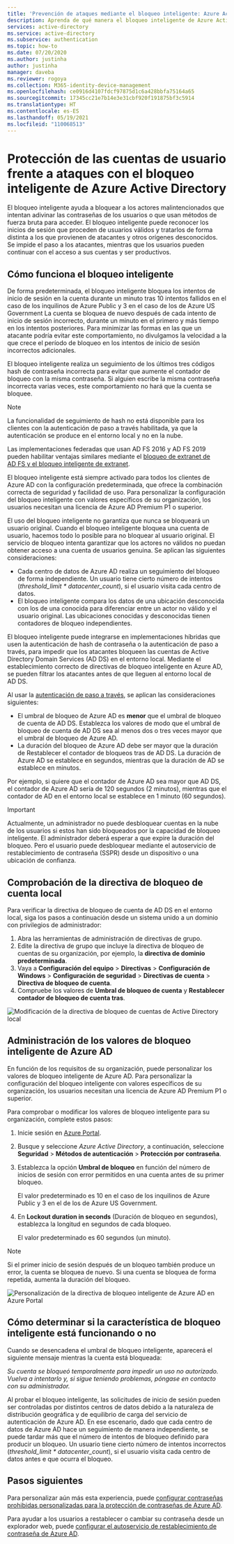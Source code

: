 ```yaml
---
title: 'Prevención de ataques mediante el bloqueo inteligente: Azure Active Directory'
description: Aprenda de qué manera el bloqueo inteligente de Azure Active Directory ayuda a proteger a su organización frente a los ataques por fuerza bruta que intentan adivinar las contraseñas de los usuarios.
services: active-directory
ms.service: active-directory
ms.subservice: authentication
ms.topic: how-to
ms.date: 07/20/2020
ms.author: justinha
author: justinha
manager: daveba
ms.reviewer: rogoya
ms.collection: M365-identity-device-management
ms.openlocfilehash: ce0916d4107fdcf97875d1c6a428bbfa75164a65
ms.sourcegitcommit: 17345cc21e7b14e3e31cbf920f191875bf3c5914
ms.translationtype: HT
ms.contentlocale: es-ES
ms.lasthandoff: 05/19/2021
ms.locfileid: "110068513"
---
```

# <a name="protect-user-accounts-from-attacks-with-azure-active-directory-smart-lockout"></a>Protección de las cuentas de usuario frente a ataques con el bloqueo inteligente de Azure Active Directory

El bloqueo inteligente ayuda a bloquear a los actores malintencionados que intentan adivinar las contraseñas de los usuarios o que usan métodos de fuerza bruta para acceder. El bloqueo inteligente puede reconocer los inicios de sesión que proceden de usuarios válidos y tratarlos de forma distinta a los que provienen de atacantes y otros orígenes desconocidos. Se impide el paso a los atacantes, mientras que los usuarios pueden continuar con el acceso a sus cuentas y ser productivos.

## <a name="how-smart-lockout-works"></a>Cómo funciona el bloqueo inteligente

De forma predeterminada, el bloqueo inteligente bloquea los intentos de inicio de sesión en la cuenta durante un minuto tras 10 intentos fallidos en el caso de los inquilinos de Azure Public y 3 en el caso de los de Azure US Government La cuenta se bloquea de nuevo después de cada intento de inicio de sesión incorrecto, durante un minuto en el primero y más tiempo en los intentos posteriores. Para minimizar las formas en las que un atacante podría evitar este comportamiento, no divulgamos la velocidad a la que crece el período de bloqueo en los intentos de inicio de sesión incorrectos adicionales.

El bloqueo inteligente realiza un seguimiento de los últimos tres códigos hash de contraseña incorrecta para evitar que aumente el contador de bloqueo con la misma contraseña. Si alguien escribe la misma contraseña incorrecta varias veces, este comportamiento no hará que la cuenta se bloquee.

> [!NOTE]
> La funcionalidad de seguimiento de hash no está disponible para los clientes con la autenticación de paso a través habilitada, ya que la autenticación se produce en el entorno local y no en la nube.

Las implementaciones federadas que usan AD FS 2016 y AD FS 2019 pueden habilitar ventajas similares mediante el [bloqueo de extranet de AD FS y el bloqueo inteligente de extranet](/windows-server/identity/ad-fs/operations/configure-ad-fs-extranet-smart-lockout-protection).

El bloqueo inteligente está siempre activado para todos los clientes de Azure AD con la configuración predeterminada, que ofrece la combinación correcta de seguridad y facilidad de uso. Para personalizar la configuración del bloqueo inteligente con valores específicos de su organización, los usuarios necesitan una licencia de Azure AD Premium P1 o superior.

El uso del bloqueo inteligente no garantiza que nunca se bloqueará un usuario original. Cuando el bloqueo inteligente bloquea una cuenta de usuario, hacemos todo lo posible para no bloquear al usuario original. El servicio de bloqueo intenta garantizar que los actores no válidos no puedan obtener acceso a una cuenta de usuarios genuina. Se aplican las siguientes consideraciones:

* Cada centro de datos de Azure AD realiza un seguimiento del bloqueo de forma independiente. Un usuario tiene cierto número de intentos (*threshold_limit * datacenter_count*), si el usuario visita cada centro de datos.
* El bloqueo inteligente compara los datos de una ubicación desconocida con los de una conocida para diferenciar entre un actor no válido y el usuario original. Las ubicaciones conocidas y desconocidas tienen contadores de bloqueo independientes.

El bloqueo inteligente puede integrarse en implementaciones híbridas que usen la autenticación de hash de contraseña o la autenticación de paso a través, para impedir que los atacantes bloqueen las cuentas de Active Directory Domain Services (AD DS) en el entorno local. Mediante el establecimiento correcto de directivas de bloqueo inteligente en Azure AD, se pueden filtrar los atacantes antes de que lleguen al entorno local de AD DS.

Al usar la [autenticación de paso a través](../hybrid/how-to-connect-pta.md), se aplican las consideraciones siguientes:

* El umbral de bloqueo de Azure AD es **menor** que el umbral de bloqueo de cuenta de AD DS. Establezca los valores de modo que el umbral de bloqueo de cuenta de AD DS sea al menos dos o tres veces mayor que el umbral de bloqueo de Azure AD.
* La duración del bloqueo de Azure AD debe ser mayor que la duración de Restablecer el contador de bloqueos tras de AD DS. La duración de Azure AD se establece en segundos, mientras que la duración de AD se establece en minutos.

Por ejemplo, si quiere que el contador de Azure AD sea mayor que AD DS, el contador de Azure AD sería de 120 segundos (2 minutos), mientras que el contador de AD en el entorno local se establece en 1 minuto (60 segundos).

> [!IMPORTANT]
> Actualmente, un administrador no puede desbloquear cuentas en la nube de los usuarios si estos han sido bloqueados por la capacidad de bloqueo inteligente. El administrador deberá esperar a que expire la duración del bloqueo. Pero el usuario puede desbloquear mediante el autoservicio de restablecimiento de contraseña (SSPR) desde un dispositivo o una ubicación de confianza.

## <a name="verify-on-premises-account-lockout-policy"></a>Comprobación de la directiva de bloqueo de cuenta local

Para verificar la directiva de bloqueo de cuenta de AD DS en el entorno local, siga los pasos a continuación desde un sistema unido a un dominio con privilegios de administrador:

1. Abra las herramientas de administración de directivas de grupo.
2. Edite la directiva de grupo que incluye la directiva de bloqueo de cuentas de su organización, por ejemplo, la **directiva de dominio predeterminada**.
3. Vaya a **Configuración del equipo** > **Directivas** > **Configuración de Windows** > **Configuración de seguridad** > **Directivas de cuenta** > **Directiva de bloqueo de cuenta**.
4. Compruebe los valores de **Umbral de bloqueo de cuenta** y **Restablecer contador de bloqueo de cuenta tras**.

![Modificación de la directiva de bloqueo de cuentas de Active Directory local](./media/howto-password-smart-lockout/active-directory-on-premises-account-lockout-policy.png)

## <a name="manage-azure-ad-smart-lockout-values"></a>Administración de los valores de bloqueo inteligente de Azure AD

En función de los requisitos de su organización, puede personalizar los valores de bloqueo inteligente de Azure AD. Para personalizar la configuración del bloqueo inteligente con valores específicos de su organización, los usuarios necesitan una licencia de Azure AD Premium P1 o superior.

Para comprobar o modificar los valores de bloqueo inteligente para su organización, complete estos pasos:

1. Inicie sesión en [Azure Portal](https://portal.azure.com).
1. Busque y seleccione *Azure Active Directory*, a continuación, seleccione **Seguridad** > **Métodos de autenticación** > **Protección por contraseña**.
1. Establezca la opción **Umbral de bloqueo** en función del número de inicios de sesión con error permitidos en una cuenta antes de su primer bloqueo.

    El valor predeterminado es 10 en el caso de los inquilinos de Azure Public y 3 en el de los de Azure US Government.

1. En **Lockout duration in seconds** (Duración de bloqueo en segundos), establezca la longitud en segundos de cada bloqueo.

    El valor predeterminado es 60 segundos (un minuto).

> [!NOTE]
> Si el primer inicio de sesión después de un bloqueo también produce un error, la cuenta se bloquea de nuevo. Si una cuenta se bloquea de forma repetida, aumenta la duración del bloqueo.

![Personalización de la directiva de bloqueo inteligente de Azure AD en Azure Portal](./media/howto-password-smart-lockout/azure-active-directory-custom-smart-lockout-policy.png)

## <a name="how-to-determine-if-the-smart-lockout-feature-is-working-or-not"></a>Cómo determinar si la característica de bloqueo inteligente está funcionando o no

Cuando se desencadena el umbral de bloqueo inteligente, aparecerá el siguiente mensaje mientras la cuenta está bloqueada:

*Su cuenta se bloqueó temporalmente para impedir un uso no autorizado. Vuelva a intentarlo y, si sigue teniendo problemas, póngase en contacto con su administrador.*

Al probar el bloqueo inteligente, las solicitudes de inicio de sesión pueden ser controladas por distintos centros de datos debido a la naturaleza de distribución geográfica y de equilibrio de carga del servicio de autenticación de Azure AD. En ese escenario, dado que cada centro de datos de Azure AD hace un seguimiento de manera independiente, se puede tardar más que el número de intentos de bloqueo definido para producir un bloqueo. Un usuario tiene cierto número de intentos incorrectos (*threshold_limit * datacenter_count*), si el usuario visita cada centro de datos antes e que ocurra el bloqueo.

## <a name="next-steps"></a>Pasos siguientes

Para personalizar aún más esta experiencia, puede [configurar contraseñas prohibidas personalizadas para la protección de contraseñas de Azure AD](tutorial-configure-custom-password-protection.md).

Para ayudar a los usuarios a restablecer o cambiar su contraseña desde un explorador web, puede [configurar el autoservicio de restablecimiento de contraseña de Azure AD](tutorial-enable-sspr.md).

